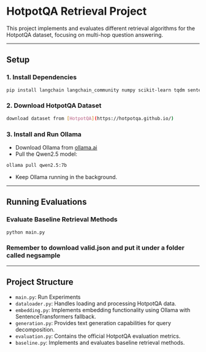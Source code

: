 # HotpotQA Retrieval Project

This project implements and evaluates different retrieval algorithms for the HotpotQA dataset, focusing on multi-hop question answering.

---

## Setup

### 1. Install Dependencies

```bash
pip install langchain langchain_community numpy scikit-learn tqdm sentence-transformers
```

### 2. Download HotpotQA Dataset

```bash
download dataset from [HotpotQA](https://hotpotqa.github.io/)
```

### 3. Install and Run Ollama

- Download Ollama from [ollama.ai](https://ollama.ai)
- Pull the Qwen2.5 model:

```bash
ollama pull qwen2.5:7b
```
- Keep Ollama running in the background.

---

## Running Evaluations

### Evaluate Baseline Retrieval Methods

```bash
python main.py
```

### Remember to download valid.json and put it under a folder called negsample
---

## Project Structure
- `main.py`: Run Experiments
- `dataloader.py`: Handles loading and processing HotpotQA data.
- `embedding.py`: Implements embedding functionality using Ollama with SentenceTransformers fallback.
- `generation.py`: Provides text generation capabilities for query decomposition.
- `evaluation.py`: Contains the official HotpotQA evaluation metrics.
- `baseline.py`: Implements and evaluates baseline retrieval methods.
